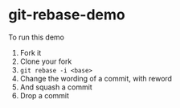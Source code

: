 # git-rebase-demo

To run this demo

1. Fork it
1. Clone your fork
1. `git rebase -i <base>`
1. Change the wording of a commit, with reword
1. And squash a commit
1. Drop a commit
